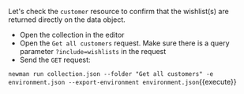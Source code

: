 Let's check the `customer` resource to confirm that the wishlist(s) are returned directly on the data object.

* Open the collection in the editor
* Open the `Get all customers` request. Make sure there is a query parameter `?include=wishlists` in the request
* Send the `GET` request:

`newman run collection.json --folder "Get all customers" -e environment.json --export-environment environment.json`{{execute}}